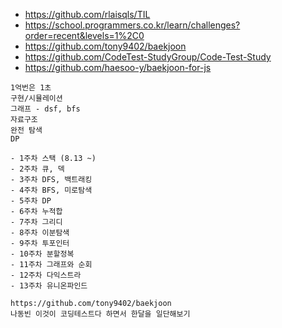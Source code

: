 - <https://github.com/rlaisqls/TIL> 
- <https://school.programmers.co.kr/learn/challenges?order=recent&levels=1%2C0>
- <https://github.com/tony9402/baekjoon> 
- <https://github.com/CodeTest-StudyGroup/Code-Test-Study>
- <https://github.com/haesoo-y/baekjoon-for-js> 


```
1억번은 1초
구현/시뮬레이션
그래프 - dsf, bfs
자료구조
완전 탐색
DP

- 1주차 스택 (8.13 ~)
- 2주차 큐, 덱
- 3주차 DFS, 백트래킹
- 4주차 BFS, 미로탐색
- 5주차 DP
- 6주차 누적합
- 7주차 그리디
- 8주차 이분탐색
- 9주차 투포인터
- 10주차 분할정복
- 11주차 그래프와 순회
- 12주차 다익스트라
- 13주차 유니온파인드

https://github.com/tony9402/baekjoon
나동빈 이것이 코딩테스트다 하면서 한달을 일단해보기
```
